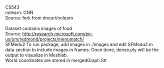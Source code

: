 CS543 <br />
nolearn: CNN <br />
Source: fork from dnouri/nolearn <br />
<br />
Dataset contains images of food <br />
Source: http://research.microsoft.com/en-us/um/redmond/projects/menumatch/
<br />
SFMedu2
To run package, add images in ./images and edit SFMedu2.m data section to include images in frames. Once done, dense.ply will be the output to visualize in Meshlab.
<br /> 
World coordinates are stored in mergedGraph.Str

